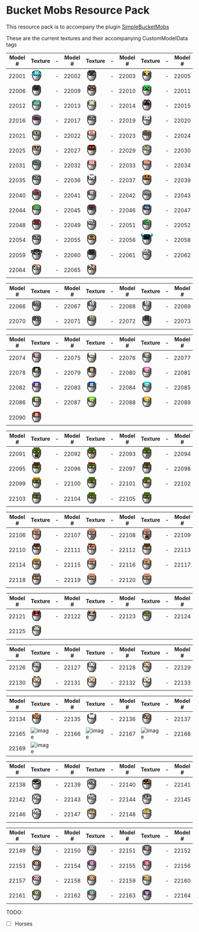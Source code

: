 # Bucket Mobs Resource Pack

This resource pack is to accompany the plugin [SimpleBucketMobs](https://github.com/ADHDMC/SimpleBucketMobs) 

These are the current textures and their accompanying CustomModelData tags

| Model # | Texture | - | Model # | Texture | - |Model # | Texture | - |Model # | Texture |
| ---- | ---- | ---- | ---- | ---- | ---- | ---- | ---- |---- | ---- | ---- |
| 22001 | ![image](https://raw.githubusercontent.com/ADHDMC/BucketMobsResourcePack/master/assets/bucket_mobs/textures/item/allay_bucket.png) | - | 22002 | ![image](https://raw.githubusercontent.com/ADHDMC/BucketMobsResourcePack/master/assets/bucket_mobs/textures/item/bat_bucket.png) | - | 22003 | ![image](https://raw.githubusercontent.com/ADHDMC/BucketMobsResourcePack/master/assets/bucket_mobs/textures/item/bee_bucket.png) | - | 22005 | ![image](https://raw.githubusercontent.com/ADHDMC/BucketMobsResourcePack/master/assets/bucket_mobs/textures/item/blaze_bucket.png) |
| 22006 | ![image](https://raw.githubusercontent.com/ADHDMC/BucketMobsResourcePack/master/assets/bucket_mobs/textures/item/cave_spider_bucket.png) | - | 22009 | ![image](https://raw.githubusercontent.com/ADHDMC/BucketMobsResourcePack/master/assets/bucket_mobs/textures/item/cow_bucket.png) | - | 22010 | ![image](https://raw.githubusercontent.com/ADHDMC/BucketMobsResourcePack/master/assets/bucket_mobs/textures/item/creeper_bucket.png) | - | 22011 | ![image](https://raw.githubusercontent.com/ADHDMC/BucketMobsResourcePack/master/assets/bucket_mobs/textures/item/dolphin_bucket.png) |
| 22012 | ![image](https://raw.githubusercontent.com/ADHDMC/BucketMobsResourcePack/master/assets/bucket_mobs/textures/item/drowned_bucket.png) | - | 22013 | ![image](https://raw.githubusercontent.com/ADHDMC/BucketMobsResourcePack/master/assets/bucket_mobs/textures/item/elder_guardian_bucket.png) | - | 22014 | ![image](https://raw.githubusercontent.com/ADHDMC/BucketMobsResourcePack/master/assets/bucket_mobs/textures/item/ender_dragon_bucket.png) | - | 22015 | ![image](https://raw.githubusercontent.com/ADHDMC/BucketMobsResourcePack/master/assets/bucket_mobs/textures/item/enderman_bucket.png) |
| 22016 | ![image](https://raw.githubusercontent.com/ADHDMC/BucketMobsResourcePack/master/assets/bucket_mobs/textures/item/endermite_bucket.png) | - | 22017 | ![image](https://raw.githubusercontent.com/ADHDMC/BucketMobsResourcePack/master/assets/bucket_mobs/textures/item/evoker_bucket.png) | - | 22019 | ![image](https://raw.githubusercontent.com/ADHDMC/BucketMobsResourcePack/master/assets/bucket_mobs/textures/item/ghast_bucket.png) | - | 22020 | ![image](https://raw.githubusercontent.com/ADHDMC/BucketMobsResourcePack/master/assets/bucket_mobs/textures/item/glow_squid_bucket.png) |
| 22021 | ![image](https://raw.githubusercontent.com/ADHDMC/BucketMobsResourcePack/master/assets/bucket_mobs/textures/item/guardian_bucket.png) | - | 22022 | ![image](https://raw.githubusercontent.com/ADHDMC/BucketMobsResourcePack/master/assets/bucket_mobs/textures/item/hoglin_bucket.png) | - | 22023 | ![image](https://raw.githubusercontent.com/ADHDMC/BucketMobsResourcePack/master/assets/bucket_mobs/textures/item/husk_bucket.png) | - | 22024 | ![image](https://raw.githubusercontent.com/ADHDMC/BucketMobsResourcePack/master/assets/bucket_mobs/textures/item/illusioner_bucket.png) |
| 22025 | ![image](https://raw.githubusercontent.com/ADHDMC/BucketMobsResourcePack/master/assets/bucket_mobs/textures/item/iron_golem_bucket.png) | - | 22027 | ![image](https://raw.githubusercontent.com/ADHDMC/BucketMobsResourcePack/master/assets/bucket_mobs/textures/item/magma_cube_bucket.png) | - | 22029 | ![image](https://raw.githubusercontent.com/ADHDMC/BucketMobsResourcePack/master/assets/bucket_mobs/textures/item/ocelot_bucket.png) | - | 22030 | ![image](https://raw.githubusercontent.com/ADHDMC/BucketMobsResourcePack/master/assets/bucket_mobs/textures/item/panda_bucket.png) |
| 22031 | ![image](https://raw.githubusercontent.com/ADHDMC/BucketMobsResourcePack/master/assets/bucket_mobs/textures/item/phantom_bucket.png) | - | 22032 | ![image](https://raw.githubusercontent.com/ADHDMC/BucketMobsResourcePack/master/assets/bucket_mobs/textures/item/pig_bucket.png) | - | 22033 | ![image](https://raw.githubusercontent.com/ADHDMC/BucketMobsResourcePack/master/assets/bucket_mobs/textures/item/piglin_brute_bucket.png) | - | 22034 | ![image](https://raw.githubusercontent.com/ADHDMC/BucketMobsResourcePack/master/assets/bucket_mobs/textures/item/piglin_bucket.png) |
| 22035 | ![image](https://raw.githubusercontent.com/ADHDMC/BucketMobsResourcePack/master/assets/bucket_mobs/textures/item/pillager_bucket.png) | - | 22036 | ![image](https://raw.githubusercontent.com/ADHDMC/BucketMobsResourcePack/master/assets/bucket_mobs/textures/item/polar_bear_bucket.png) | - | 22037 | ![image](https://raw.githubusercontent.com/ADHDMC/BucketMobsResourcePack/master/assets/bucket_mobs/textures/item/snow_golem_bucket.png) | - | 22039 | ![image](https://raw.githubusercontent.com/ADHDMC/BucketMobsResourcePack/master/assets/bucket_mobs/textures/item/ravager_bucket.png) |
| 22040 | ![image](https://raw.githubusercontent.com/ADHDMC/BucketMobsResourcePack/master/assets/bucket_mobs/textures/item/red_blue_parrot_bucket.png) | - | 22041 | ![image](https://raw.githubusercontent.com/ADHDMC/BucketMobsResourcePack/master/assets/bucket_mobs/textures/item/shulker_bucket.png) | - | 22042 | ![image](https://raw.githubusercontent.com/ADHDMC/BucketMobsResourcePack/master/assets/bucket_mobs/textures/item/silverfish_bucket.png) | - | 22043 | ![image](https://raw.githubusercontent.com/ADHDMC/BucketMobsResourcePack/master/assets/bucket_mobs/textures/item/skeleton_bucket.png) |
| 22044 | ![image](https://raw.githubusercontent.com/ADHDMC/BucketMobsResourcePack/master/assets/bucket_mobs/textures/item/slime_bucket.png) | - | 22045 | ![image](https://raw.githubusercontent.com/ADHDMC/BucketMobsResourcePack/master/assets/bucket_mobs/textures/item/spider_bucket.png) | - | 22046 | ![image](https://raw.githubusercontent.com/ADHDMC/BucketMobsResourcePack/master/assets/bucket_mobs/textures/item/squid_bucket.png) | - | 22047 | ![image](https://raw.githubusercontent.com/ADHDMC/BucketMobsResourcePack/master/assets/bucket_mobs/textures/item/stray_bucket.png) |
| 22048 | ![image](https://raw.githubusercontent.com/ADHDMC/BucketMobsResourcePack/master/assets/bucket_mobs/textures/item/strider_bucket.png) | - | 22049 | ![image](https://raw.githubusercontent.com/ADHDMC/BucketMobsResourcePack/master/assets/bucket_mobs/textures/item/tamed_wolf_bucket.png) | - | 22051 | ![image](https://raw.githubusercontent.com/ADHDMC/BucketMobsResourcePack/master/assets/bucket_mobs/textures/item/turtle_bucket.png) | - | 22052 | ![image](https://raw.githubusercontent.com/ADHDMC/BucketMobsResourcePack/master/assets/bucket_mobs/textures/item/vex_bucket.png) |
| 22054 | ![image](https://raw.githubusercontent.com/ADHDMC/BucketMobsResourcePack/master/assets/bucket_mobs/textures/item/vindicator_bucket.png) | - | 22055 | ![image](https://raw.githubusercontent.com/ADHDMC/BucketMobsResourcePack/master/assets/bucket_mobs/textures/item/wandering_trader_bucket.png) | - | 22056 | ![image](https://raw.githubusercontent.com/ADHDMC/BucketMobsResourcePack/master/assets/bucket_mobs/textures/item/warden_bucket.png) | - | 22058 | ![image](https://raw.githubusercontent.com/ADHDMC/BucketMobsResourcePack/master/assets/bucket_mobs/textures/item/witch_bucket.png) |
| 22059 | ![image](https://raw.githubusercontent.com/ADHDMC/BucketMobsResourcePack/master/assets/bucket_mobs/textures/item/wither_bucket.png) | - | 22060 | ![image](https://raw.githubusercontent.com/ADHDMC/BucketMobsResourcePack/master/assets/bucket_mobs/textures/item/wither_skeleton_bucket.png) | - | 22061 | ![image](https://raw.githubusercontent.com/ADHDMC/BucketMobsResourcePack/master/assets/bucket_mobs/textures/item/wolf_bucket.png) | - | 22062 | ![image](https://raw.githubusercontent.com/ADHDMC/BucketMobsResourcePack/master/assets/bucket_mobs/textures/item/zombie_bucket.png) |
| 22064 | ![image](https://raw.githubusercontent.com/ADHDMC/BucketMobsResourcePack/master/assets/bucket_mobs/textures/item/zoglin_bucket.png) | - | 22065 | ![image](https://raw.githubusercontent.com/ADHDMC/BucketMobsResourcePack/master/assets/bucket_mobs/textures/item/zombified_piglin_bucket.png) |

| Model # | Texture | - | Model # | Texture | - |Model # | Texture | - |Model # | Texture |
| ---- | ---- | ---- | ---- | ---- | ---- | ---- | ---- |---- | ---- | ---- |
| 22066 | ![image](https://raw.githubusercontent.com/ADHDMC/BucketMobsResourcePack/master/assets/bucket_mobs/textures/item/salt_rabbit_bucket.png) | - | 22067 | ![image](https://raw.githubusercontent.com/ADHDMC/BucketMobsResourcePack/master/assets/bucket_mobs/textures/item/white_splotched_rabbit_bucket.png) | - | 22068 | ![image](https://raw.githubusercontent.com/ADHDMC/BucketMobsResourcePack/master/assets/bucket_mobs/textures/item/killer_rabbit_bucket.png) | - | 22069 | ![image](https://raw.githubusercontent.com/ADHDMC/BucketMobsResourcePack/master/assets/bucket_mobs/textures/item/white_rabbit_bucket.png) |
| 22070 | ![image](https://raw.githubusercontent.com/ADHDMC/BucketMobsResourcePack/master/assets/bucket_mobs/textures/item/toast_rabbit_bucket.png) | - | 22071 | ![image](https://raw.githubusercontent.com/ADHDMC/BucketMobsResourcePack/master/assets/bucket_mobs/textures/item/brown_rabbit_bucket.png) | - | 22072 | ![image](https://raw.githubusercontent.com/ADHDMC/BucketMobsResourcePack/master/assets/bucket_mobs/textures/item/black_rabbit_bucket.png) | - | 22073 | ![image](https://raw.githubusercontent.com/ADHDMC/BucketMobsResourcePack/master/assets/bucket_mobs/textures/item/gold_rabbit_bucket.png) |

| Model # | Texture | - | Model # | Texture | - |Model # | Texture | - |Model # | Texture |
| ---- | ---- | ---- | ---- | ---- | ---- | ---- | ---- |---- | ---- | ---- |
| 22074 | ![image](https://raw.githubusercontent.com/ADHDMC/BucketMobsResourcePack/master/assets/bucket_mobs/textures/item/shulker_bucket.png) | - | 22075 | ![image](https://raw.githubusercontent.com/ADHDMC/BucketMobsResourcePack/master/assets/bucket_mobs/textures/item/white_shulker_bucket.png) | - | 22076 | ![image](https://raw.githubusercontent.com/ADHDMC/BucketMobsResourcePack/master/assets/bucket_mobs/textures/item/light_grey_shulker_bucket.png) | - | 22077 | ![image](https://raw.githubusercontent.com/ADHDMC/BucketMobsResourcePack/master/assets/bucket_mobs/textures/item/grey_shulker_bucket.png) |
| 22078 | ![image](https://raw.githubusercontent.com/ADHDMC/BucketMobsResourcePack/master/assets/bucket_mobs/textures/item/black_shulker_bucket.png) | - | 22079 | ![image](https://raw.githubusercontent.com/ADHDMC/BucketMobsResourcePack/master/assets/bucket_mobs/textures/item/brown_shulker_bucket.png) | - | 22080 | ![image](https://raw.githubusercontent.com/ADHDMC/BucketMobsResourcePack/master/assets/bucket_mobs/textures/item/pink_shulker_bucket.png) | - | 22081 | ![image](https://raw.githubusercontent.com/ADHDMC/BucketMobsResourcePack/master/assets/bucket_mobs/textures/item/magenta_shulker_bucket.png) |
| 22082 | ![image](https://raw.githubusercontent.com/ADHDMC/BucketMobsResourcePack/master/assets/bucket_mobs/textures/item/purple_shulker_bucket.png) | - | 22083 | ![image](https://raw.githubusercontent.com/ADHDMC/BucketMobsResourcePack/master/assets/bucket_mobs/textures/item/blue_shulker_bucket.png) | - | 22084 | ![image](https://raw.githubusercontent.com/ADHDMC/BucketMobsResourcePack/master/assets/bucket_mobs/textures/item/light_blue_shulker_bucket.png) | - | 22085 | ![image](https://raw.githubusercontent.com/ADHDMC/BucketMobsResourcePack/master/assets/bucket_mobs/textures/item/cyan_shulker_bucket.png) |
| 22086 | ![image](https://raw.githubusercontent.com/ADHDMC/BucketMobsResourcePack/master/assets/bucket_mobs/textures/item/green_shulker_bucket.png) | - | 22087 | ![image](https://raw.githubusercontent.com/ADHDMC/BucketMobsResourcePack/master/assets/bucket_mobs/textures/item/lime_shulker_bucket.png) | - | 22088 | ![image](https://raw.githubusercontent.com/ADHDMC/BucketMobsResourcePack/master/assets/bucket_mobs/textures/item/yellow_shulker_bucket.png) | - | 22089 | ![image](https://raw.githubusercontent.com/ADHDMC/BucketMobsResourcePack/master/assets/bucket_mobs/textures/item/orange_shulker_bucket.png) |
| 22090 | ![image](https://raw.githubusercontent.com/ADHDMC/BucketMobsResourcePack/master/assets/bucket_mobs/textures/item/red_shulker_bucket.png) |


| Model # | Texture | - | Model # | Texture | - |Model # | Texture | - |Model # | Texture |
| ---- | ---- | ---- | ---- | ---- | ---- | ---- | ---- |---- | ---- | ---- |
| 22091 | ![image](https://raw.githubusercontent.com/ADHDMC/BucketMobsResourcePack/master/assets/bucket_mobs/textures/item/leatherworker_zombie_villager_bucket.png) | - | 22092 | ![image](https://raw.githubusercontent.com/ADHDMC/BucketMobsResourcePack/master/assets/bucket_mobs/textures/item/mason_zombie_villager_bucket.png) | - | 22093 | ![image](https://raw.githubusercontent.com/ADHDMC/BucketMobsResourcePack/master/assets/bucket_mobs/textures/item/toolsmith_zombie_villager_bucket.png) | - | 22094 | ![image](https://raw.githubusercontent.com/ADHDMC/BucketMobsResourcePack/master/assets/bucket_mobs/textures/item/weaponsmith_zombie_villager_bucket.png) |
| 22095 | ![image](https://raw.githubusercontent.com/ADHDMC/BucketMobsResourcePack/master/assets/bucket_mobs/textures/item/shepherd_zombie_villager_bucket.png) | - | 22096 | ![image](https://raw.githubusercontent.com/ADHDMC/BucketMobsResourcePack/master/assets/bucket_mobs/textures/item/librarian_zombie_villager_bucket.png) | - | 22097 | ![image](https://raw.githubusercontent.com/ADHDMC/BucketMobsResourcePack/master/assets/bucket_mobs/textures/item/fletcher_zombie_villager_bucket.png) | - | 22098 | ![image](https://raw.githubusercontent.com/ADHDMC/BucketMobsResourcePack/master/assets/bucket_mobs/textures/item/fisherman_zombie_villager_bucket.png) |
| 22099 | ![image](https://raw.githubusercontent.com/ADHDMC/BucketMobsResourcePack/master/assets/bucket_mobs/textures/item/farmer_zombie_villager_bucket.png) | - | 22100 | ![image](https://raw.githubusercontent.com/ADHDMC/BucketMobsResourcePack/master/assets/bucket_mobs/textures/item/cleric_zombie_villager_bucket.png) | - | 22101 | ![image](https://raw.githubusercontent.com/ADHDMC/BucketMobsResourcePack/master/assets/bucket_mobs/textures/item/cartographer_zombie_villager_bucket.png) | - | 22102 | ![image](https://raw.githubusercontent.com/ADHDMC/BucketMobsResourcePack/master/assets/bucket_mobs/textures/item/butcher_zombie_villager_bucket.png) |
| 22103 | ![image](https://raw.githubusercontent.com/ADHDMC/BucketMobsResourcePack/master/assets/bucket_mobs/textures/item/armorer_zombie_villager_bucket.png) | - | 22104 | ![image](https://raw.githubusercontent.com/ADHDMC/BucketMobsResourcePack/master/assets/bucket_mobs/textures/item/nitwit_zombie_villager_bucket.png) | - | 22105 | ![image](https://raw.githubusercontent.com/ADHDMC/BucketMobsResourcePack/master/assets/bucket_mobs/textures/item/zombie_villager_bucket.png) |


| Model # | Texture | - | Model # | Texture | - |Model # | Texture | - |Model # | Texture |
| ---- | ---- | ---- | ---- | ---- | ---- | ---- | ---- |---- | ---- | ---- |
| 22106 | ![image](https://raw.githubusercontent.com/ADHDMC/BucketMobsResourcePack/master/assets/bucket_mobs/textures/item/mason_villager_bucket.png) | - | 22107 | ![image](https://raw.githubusercontent.com/ADHDMC/BucketMobsResourcePack/master/assets/bucket_mobs/textures/item/toolsmith_villager_bucket.png) | - | 22108 | ![image](https://raw.githubusercontent.com/ADHDMC/BucketMobsResourcePack/master/assets/bucket_mobs/textures/item/leatherworker_villager_bucket.png) | - | 22109 | ![image](https://raw.githubusercontent.com/ADHDMC/BucketMobsResourcePack/master/assets/bucket_mobs/textures/item/weaponsmith_villager_bucket.png) |
| 22110 | ![image](https://raw.githubusercontent.com/ADHDMC/BucketMobsResourcePack/master/assets/bucket_mobs/textures/item/shepherd_villager_bucket.png) | - | 22111 | ![image](https://raw.githubusercontent.com/ADHDMC/BucketMobsResourcePack/master/assets/bucket_mobs/textures/item/librarian_villager_bucket.png) | - | 22112 | ![image](https://raw.githubusercontent.com/ADHDMC/BucketMobsResourcePack/master/assets/bucket_mobs/textures/item/fletcher_villager_bucket.png) | - | 22113 | ![image](https://raw.githubusercontent.com/ADHDMC/BucketMobsResourcePack/master/assets/bucket_mobs/textures/item/fisherman_villager_bucket.png) |
| 22114 | ![image](https://raw.githubusercontent.com/ADHDMC/BucketMobsResourcePack/master/assets/bucket_mobs/textures/item/farmer_villager_bucket.png) | - | 22115 | ![image](https://raw.githubusercontent.com/ADHDMC/BucketMobsResourcePack/master/assets/bucket_mobs/textures/item/cleric_villager_bucket.png) | - | 22116 | ![image](https://raw.githubusercontent.com/ADHDMC/BucketMobsResourcePack/master/assets/bucket_mobs/textures/item/cartographer_villager_bucket.png) | - | 22117 | ![image](https://raw.githubusercontent.com/ADHDMC/BucketMobsResourcePack/master/assets/bucket_mobs/textures/item/butcher_villager_bucket.png) |
| 22118 | ![image](https://raw.githubusercontent.com/ADHDMC/BucketMobsResourcePack/master/assets/bucket_mobs/textures/item/armorer_villager_bucket.png) | - | 22119 | ![image](https://raw.githubusercontent.com/ADHDMC/BucketMobsResourcePack/master/assets/bucket_mobs/textures/item/nitwit_villager_bucket.png) | - | 22120 | ![image](https://raw.githubusercontent.com/ADHDMC/BucketMobsResourcePack/master/assets/bucket_mobs/textures/item/plain_villager_bucket.png) |

| Model # | Texture | - | Model # | Texture | - |Model # | Texture | - |Model # | Texture |
| ---- | ---- | ---- | ---- | ---- | ---- | ---- | ---- |---- | ---- | ---- |
| 22121 | ![image](https://raw.githubusercontent.com/ADHDMC/BucketMobsResourcePack/master/assets/bucket_mobs/textures/item/mushroom_cow_bucket.png) | - | 22122 | ![image](https://raw.githubusercontent.com/ADHDMC/BucketMobsResourcePack/master/assets/bucket_mobs/textures/item/brown_mushroom_cow_bucket.png) | - | 22123 | ![image](https://raw.githubusercontent.com/ADHDMC/BucketMobsResourcePack/master/assets/bucket_mobs/textures/item/cold_frog_bucket.png) | - | 22124 | ![image](https://raw.githubusercontent.com/ADHDMC/BucketMobsResourcePack/master/assets/bucket_mobs/textures/item/temperate_frog_bucket.png) |
| 22125 | ![image](https://raw.githubusercontent.com/ADHDMC/BucketMobsResourcePack/master/assets/bucket_mobs/textures/item/warm_frog_bucket.png) |

| Model # | Texture | - | Model # | Texture | - |Model # | Texture | - |Model # | Texture |
| ---- | ---- | ---- | ---- | ---- | ---- | ---- | ---- |---- | ---- | ---- |
| 22126 | ![image](https://raw.githubusercontent.com/ADHDMC/BucketMobsResourcePack/master/assets/bucket_mobs/textures/item/grey_trader_llama_bucket.png) | - | 22127 | ![image](https://raw.githubusercontent.com/ADHDMC/BucketMobsResourcePack/master/assets/bucket_mobs/textures/item/white_trader_llama_bucket.png) | - | 22128 | ![image](https://raw.githubusercontent.com/ADHDMC/BucketMobsResourcePack/master/assets/bucket_mobs/textures/item/creamy_trader_llama_bucket.png) | - | 22129 | ![image](https://raw.githubusercontent.com/ADHDMC/BucketMobsResourcePack/master/assets/bucket_mobs/textures/item/brown_trader_llama_bucket.png) |
| 22130 | ![image](https://raw.githubusercontent.com/ADHDMC/BucketMobsResourcePack/master/assets/bucket_mobs/textures/item/brown_llama_bucket.png) | - | 22131 | ![image](https://raw.githubusercontent.com/ADHDMC/BucketMobsResourcePack/master/assets/bucket_mobs/textures/item/creamy_llama_bucket.png) | - | 22132 | ![image](https://raw.githubusercontent.com/ADHDMC/BucketMobsResourcePack/master/assets/bucket_mobs/textures/item/white_llama_bucket.png) | - | 22133 | ![image](https://raw.githubusercontent.com/ADHDMC/BucketMobsResourcePack/master/assets/bucket_mobs/textures/item/grey_llama_bucket.png) |

| Model # | Texture                                                                                                                                  | -   | Model # | Texture | -   |Model # | Texture | -   |Model # | Texture |
| ---- |------------------------------------------------------------------------------------------------------------------------------------------|-----| ---- | ---- |-----| ---- | ---- |-----| ---- | ---- |
| 22134 | ![image](https://raw.githubusercontent.com/ADHDMC/BucketMobsResourcePack/master/assets/bucket_mobs/textures/item/fox_bucket.png)         | -   | 22135 | ![image](https://raw.githubusercontent.com/ADHDMC/BucketMobsResourcePack/master/assets/bucket_mobs/textures/item/snow_fox_bucket.png) | -   | 22136 | ![image](https://raw.githubusercontent.com/ADHDMC/BucketMobsResourcePack/master/assets/bucket_mobs/textures/item/chicken_bucket.png) | -   | 22137 | ![image](https://raw.githubusercontent.com/ADHDMC/BucketMobsResourcePack/master/assets/bucket_mobs/textures/item/fried_chicken_bucket.png) |
| 22165 | ![image](https://raw.githubusercontent.com/ADHDMC/BucketMobsResourcePack/master/assets/bucket_mobs/textures/item/red_blue_parrot_bucket) | -   | 22166 | ![image](https://raw.githubusercontent.com/ADHDMC/BucketMobsResourcePack/master/assets/bucket_mobs/textures/item/blue_parrot_bucket) | -   | 22167 | ![image](https://raw.githubusercontent.com/ADHDMC/BucketMobsResourcePack/master/assets/bucket_mobs/textures/item/yellow_blue_parrot_bucket) | -   | 22168 | ![image](https://raw.githubusercontent.com/ADHDMC/BucketMobsResourcePack/master/assets/bucket_mobs/textures/item/green_parrot_bucket) |
| 22169 | ![image](https://raw.githubusercontent.com/ADHDMC/BucketMobsResourcePack/master/assets/bucket_mobs/textures/item/grey_parrot_bucket)     |

| Model # | Texture | - | Model # | Texture | - |Model # | Texture | - |Model # | Texture |
| ---- | ---- | ---- | ---- | ---- | ---- | ---- | ---- |---- | ---- | ---- |
| 22138 | ![image](https://raw.githubusercontent.com/ADHDMC/BucketMobsResourcePack/master/assets/bucket_mobs/textures/item/black_cat_bucket.png) | - | 22139 | ![image](https://raw.githubusercontent.com/ADHDMC/BucketMobsResourcePack/master/assets/bucket_mobs/textures/item/british_shorthair_cat_bucket.png) | - | 22140 | ![image](https://raw.githubusercontent.com/ADHDMC/BucketMobsResourcePack/master/assets/bucket_mobs/textures/item/all_black_cat_bucket.png) | - | 22141 | ![image](https://raw.githubusercontent.com/ADHDMC/BucketMobsResourcePack/master/assets/bucket_mobs/textures/item/siamese_cat_bucket.png) |
| 22142 | ![image](https://raw.githubusercontent.com/ADHDMC/BucketMobsResourcePack/master/assets/bucket_mobs/textures/item/ragdoll_cat_bucket.png) | - | 22143 | ![image](https://raw.githubusercontent.com/ADHDMC/BucketMobsResourcePack/master/assets/bucket_mobs/textures/item/persian_cat_bucket.png) | - | 22144 | ![image](https://raw.githubusercontent.com/ADHDMC/BucketMobsResourcePack/master/assets/bucket_mobs/textures/item/jellie_cat_bucket.png) | - | 22145 | ![image](https://raw.githubusercontent.com/ADHDMC/BucketMobsResourcePack/master/assets/bucket_mobs/textures/item/calico_cat_bucket.png) |
| 22146 | ![image](https://raw.githubusercontent.com/ADHDMC/BucketMobsResourcePack/master/assets/bucket_mobs/textures/item/white_cat_bucket.png) | - | 22147 | ![image](https://raw.githubusercontent.com/ADHDMC/BucketMobsResourcePack/master/assets/bucket_mobs/textures/item/tabby_cat_bucket.png) | - | 22148 | ![image](https://raw.githubusercontent.com/ADHDMC/BucketMobsResourcePack/master/assets/bucket_mobs/textures/item/red_cat_bucket.png) |

| Model # | Texture | - | Model # | Texture | - |Model # | Texture | - |Model # | Texture |
| ---- | ---- | ---- | ---- | ---- | ---- | ---- | ---- |---- | ---- | ---- |
| 22149 | ![image](https://raw.githubusercontent.com/ADHDMC/BucketMobsResourcePack/master/assets/bucket_mobs/textures/item/white_sheep_bucket.png) | - | 22150 | ![image](https://raw.githubusercontent.com/ADHDMC/BucketMobsResourcePack/master/assets/bucket_mobs/textures/item/light_grey_sheep_bucket.png) | - | 22151 | ![image](https://raw.githubusercontent.com/ADHDMC/BucketMobsResourcePack/master/assets/bucket_mobs/textures/item/grey_sheep_bucket.png) | - | 22152 | ![image](https://raw.githubusercontent.com/ADHDMC/BucketMobsResourcePack/master/assets/bucket_mobs/textures/item/black_sheep_bucket.png) |
| 22153 | ![image](https://raw.githubusercontent.com/ADHDMC/BucketMobsResourcePack/master/assets/bucket_mobs/textures/item/brown_sheep_bucket.png) | - | 22154 | ![image](https://raw.githubusercontent.com/ADHDMC/BucketMobsResourcePack/master/assets/bucket_mobs/textures/item/purple_sheep_bucket.png) | - | 22155 | ![image](https://raw.githubusercontent.com/ADHDMC/BucketMobsResourcePack/master/assets/bucket_mobs/textures/item/magenta_sheep_bucket.png) | - | 22156 | ![image](https://raw.githubusercontent.com/ADHDMC/BucketMobsResourcePack/master/assets/bucket_mobs/textures/item/red_sheep_bucket.png) |
| 22157 | ![image](https://raw.githubusercontent.com/ADHDMC/BucketMobsResourcePack/master/assets/bucket_mobs/textures/item/pink_sheep_bucket.png) | - | 22158 | ![image](https://raw.githubusercontent.com/ADHDMC/BucketMobsResourcePack/master/assets/bucket_mobs/textures/item/orange_sheep_bucket.png) | - | 22159 | ![image](https://raw.githubusercontent.com/ADHDMC/BucketMobsResourcePack/master/assets/bucket_mobs/textures/item/yellow_sheep_bucket.png) | - | 22160 | ![image](https://raw.githubusercontent.com/ADHDMC/BucketMobsResourcePack/master/assets/bucket_mobs/textures/item/lime_sheep_bucket.png) |
| 22161 | ![image](https://raw.githubusercontent.com/ADHDMC/BucketMobsResourcePack/master/assets/bucket_mobs/textures/item/green_sheep_bucket.png) | - | 22162 | ![image](https://raw.githubusercontent.com/ADHDMC/BucketMobsResourcePack/master/assets/bucket_mobs/textures/item/cyan_sheep_bucket.png) | - | 22163 | ![image](https://raw.githubusercontent.com/ADHDMC/BucketMobsResourcePack/master/assets/bucket_mobs/textures/item/blue_sheep_bucket.png) | - | 22164 | ![image](https://raw.githubusercontent.com/ADHDMC/BucketMobsResourcePack/master/assets/bucket_mobs/textures/item/light_blue_sheep_bucket.png) |

TODO:

- [ ] Horses 